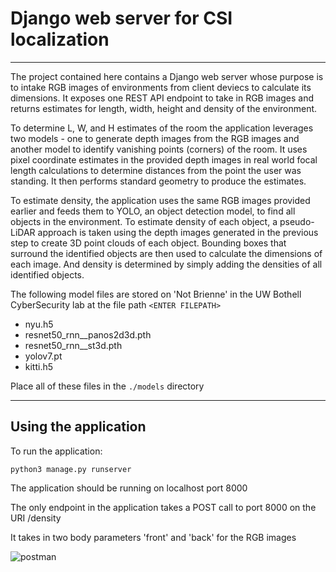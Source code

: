 # Django web server for CSI localization
---
The project contained here contains a Django web server whose purpose is to intake RGB images of environments from client deviecs to calculate its dimensions. It exposes one REST API endpoint to take in RGB images and returns estimates for length, width, height and density of the environment.

To determine L, W, and H estimates of the room the application leverages two models - one to generate depth images from the RGB images and another model to identify vanishing points (corners) of the room. It uses pixel coordinate estimates in the provided depth images in real world focal length calculations to determine distances from the point the user was standing. It then performs standard geometry to produce the estimates.

To estimate density, the application uses the same RGB images provided earlier and feeds them to YOLO, an object detection model, to find all objects in the environment. To estimate density of each object, a pseudo-LiDAR approach is taken using the depth images generated in the previous step to create 3D point clouds of each object. Bounding boxes that surround the identified objects are then used to calculate the dimensions of each image. And density is determined by simply adding the densities of all identified objects.


The following model files are stored on 'Not Brienne' in the UW Bothell CyberSecurity lab at the file path `<ENTER FILEPATH>`

+ nyu.h5
+ resnet50_rnn__panos2d3d.pth
+ resnet50_rnn__st3d.pth
+ yolov7.pt
+ kitti.h5

Place all of these files in the `./models` directory

---
## Using the application

To run the application:

`python3 manage.py runserver`

The application should be running on localhost port 8000

The only endpoint in the application takes a POST call to port 8000 on the URI /density

It takes in two body parameters 'front' and 'back' for the RGB images

![postman](img/postman.png)
